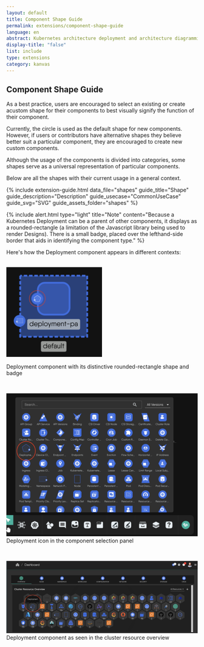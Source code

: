```yaml
---
layout: default
title: Component Shape Guide
permalink: extensions/component-shape-guide
language: en
abstract: Kubernetes architecture deployment and architecture diagramming tool for cloud native applications - Kanvas.
display-title: "false"
list: include
type: extensions
category: kanvas
---
```


## Component Shape Guide

As a best practice, users are encouraged to select an existing or create acustom shape for their components to best visually signify the function of their component.

Currently, the circle is used as the default shape for new components. However, if users or contributors have alternative shapes they believe better suit a particular component, they are encouraged to create new custom components.

<!-- Tool not ready for use

using the Shape Builder extension at [https://shapes.meshery.io](https://shapes.meshery.io).

-->

Although the usage of the components is divided into categories, some shapes serve as a universal representation of particular components.

Below are all the shapes with their current usage in a general context.



{% include extension-guide.html 
 data_file="shapes"
 guide_title="Shape"
 guide_description="Description"
 guide_usecase="CommonUseCase"
 guide_svg="SVG"
 guide_assets_folder="shapes"
%}
 
{% include alert.html type="light" title="Note" content="Because a Kubernetes Deployment can be a parent of other components, it displays as a rounded-rectangle (a limitation of the Javascript library being used to render Designs). There is a small badge, placed over the lefthand-side border that aids in identifying the component type." %}

Here's how the Deployment component appears in different contexts:

<br/>

<a href="../../../assets/img/deployment-shape.png">
    <img src="../../../assets/img/deployment-shape.png" style="width:50%; height:auto;" alt="Deployment Component Shape">
</a>
<p>Deployment component with its distinctive rounded-rectangle shape and badge</p>

<br/>

[![Deployment in Icon Set](../../../assets/img/deployment-icon.png)](../../../assets/img/deployment-icon.png)
Deployment icon in the component selection panel

<br/>

[![Deployment in Dashboard](../../../assets/img/deployment-dashboard.png)](../../../assets/img/deployment-dashboard.png)
Deployment component as seen in the cluster resource overview
